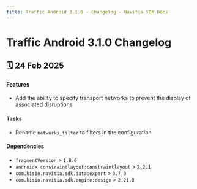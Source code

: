 ```yaml
---
title: Traffic Android 3.1.0 - Changelog - Navitia SDK Docs
---
```


# Traffic Android 3.1.0 Changelog

<h2>🗓 24 Feb 2025</h2>

#### Features
- Add the ability to specify transport networks to prevent the display of associated disruptions

#### Tasks
- Rename `networks_filter` to filters in the configuration

#### Dependencies
- `fragmentVersion` > `1.8.6`
- `androidx.constraintlayout:constraintlayout` > `2.2.1`
- `com.kisio.navitia.sdk.data:expert` > `3.7.0`
- `com.kisio.navitia.sdk.engine:design` > `2.21.0`
